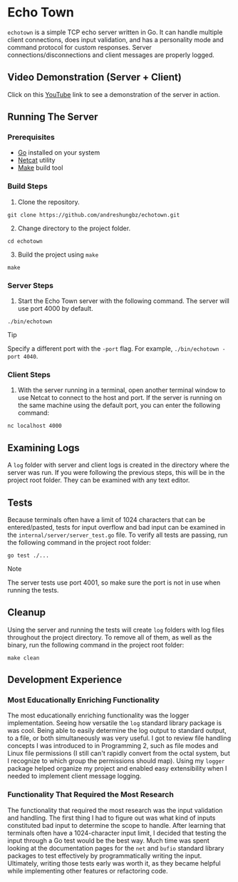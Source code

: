 # Echo Town

`echotown` is a simple TCP echo server written in Go. It can handle multiple client connections, does input validation, and has a personality mode and command protocol for custom responses. Server connections/disconnections and client messages are properly logged.

## Video Demonstration (Server + Client)

Click on this [YouTube](https://youtu.be/L2FzdG2_gZw?si=2wAJf43wLx-L_pjX) link to see a demonstration of the server in action.

## Running The Server

### Prerequisites

- [Go](https://go.dev/) installed on your system
- [Netcat](https://netcat.sourceforge.net/) utility
- [Make](https://www.gnu.org/software/make/) build tool

### Build Steps

1. Clone the repository.

```
git clone https://github.com/andreshungbz/echotown.git
```

2. Change directory to the project folder.

```
cd echotown
```

3. Build the project using `make`

```
make
```

### Server Steps

1. Start the Echo Town server with the following command. The server will use port 4000 by default.

```
./bin/echotown
```

> [!TIP]
> Specify a different port with the `-port` flag. For example, `./bin/echotown -port 4040`.

### Client Steps

1. With the server running in a terminal, open another terminal window to use Netcat to connect to the host and port. If the server is running on the same machine using the default port, you can enter the following command:

```
nc localhost 4000
```

## Examining Logs

A `log` folder with server and client logs is created in the directory where the server was run. If you were following the previous steps, this will be in the project root folder. They can be examined with any text editor.

## Tests

Because terminals often have a limit of 1024 characters that can be entered/pasted, tests for input overflow and bad input can be examined in the `internal/server/server_test.go` file. To verify all tests are passing, run the following command in the project root folder:

```
go test ./...
```

> [!NOTE]
> The server tests use port 4001, so make sure the port is not in use when running the tests.

## Cleanup

Using the server and running the tests will create `log` folders with log files throughout the project directory. To remove all of them, as well as the binary, run the following command in the project root folder:

```
make clean
```

## Development Experience

### Most Educationally Enriching Functionality

The most educationally enriching functionality was the logger implementation. Seeing how versatile the `log` standard library package is was cool. Being able to easily determine the log output to standard output, to a file, or both simultaneously was very useful. I got to review file handling concepts I was introduced to in Programming 2, such as file modes and Linux file permissions (I still can't rapidly convert from the octal system, but I recognize to which group the permissions should map). Using my `logger` package helped organize my project and enabled easy extensibility when I needed to implement client message logging.

### Functionality That Required the Most Research

The functionality that required the most research was the input validation and handling. The first thing I had to figure out was what kind of inputs constituted bad input to determine the scope to handle. After learning that terminals often have a 1024-character input limit, I decided that testing the input through a Go test would be the best way. Much time was spent looking at the documentation pages for the `net` and `bufio` standard library packages to test effectively by programmatically writing the input. Ultimately, writing those tests early was worth it, as they became helpful while implementing other features or refactoring code.
